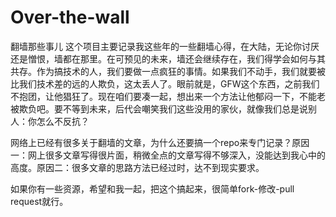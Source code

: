 # Over-the-wall
翻墙那些事儿
这个项目主要记录我这些年的一些翻墙心得，在大陆，无论你讨厌还是憎恨，墙都在那里。在可预见的未来，墙还会继续存在，我们得学会如何与其共存。作为搞技术的人，我们要做一点疯狂的事情。如果我们不动手，我们就要被比我们技术差的远的人欺负，这太丢人了。眼前就是，GFW这个东西，之前我们不抱团，让他猖狂了。现在咱们要凑一起，想出来一个方法让他郁闷一下，不能老被欺负吧。要不等到未来，后代会嘲笑我们这些没用的家伙，就像我们总是说别人：你怎么不反抗？

网络上已经有很多关于翻墙的文章，为什么还要搞一个repo来专门记录？原因一：网上很多文章写得很片面，稍微全点的文章写得不够深入，没能达到我心中的高度。原因二：很多文章的思路方法已经过时，达不到现实要求。

如果你有一些资源，希望和我一起，把这个搞起来，很简单fork-修改-pull request就行。
